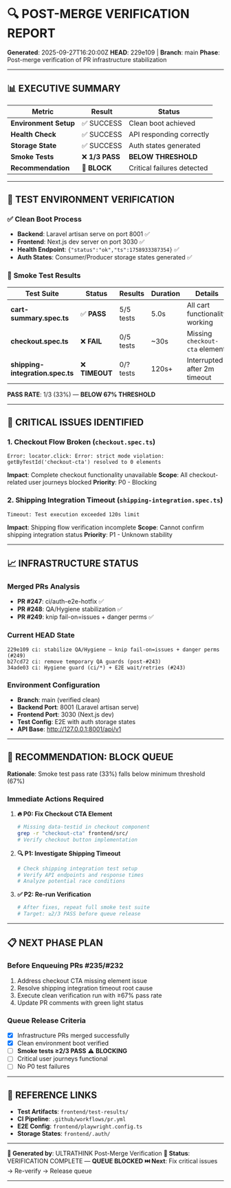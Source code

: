 # 🔍 POST-MERGE VERIFICATION REPORT
**Generated**: 2025-09-27T16:20:00Z
**HEAD**: 229e109 | **Branch**: main
**Phase**: Post-merge verification of PR infrastructure stabilization

---

## 📊 EXECUTIVE SUMMARY

| **Metric** | **Result** | **Status** |
|------------|------------|------------|
| **Environment Setup** | ✅ SUCCESS | Clean boot achieved |
| **Health Check** | ✅ SUCCESS | API responding correctly |
| **Storage State** | ✅ SUCCESS | Auth states generated |
| **Smoke Tests** | ❌ **1/3 PASS** | **BELOW THRESHOLD** |
| **Recommendation** | 🚫 **BLOCK** | Critical failures detected |

---

## 🎯 TEST ENVIRONMENT VERIFICATION

### ✅ **Clean Boot Process**
- **Backend**: Laravel artisan serve on port 8001 ✅
- **Frontend**: Next.js dev server on port 3030 ✅
- **Health Endpoint**: `{"status":"ok","ts":1758933387354}` ✅
- **Auth States**: Consumer/Producer storage states generated ✅

### 🧪 **Smoke Test Results**

| **Test Suite** | **Status** | **Results** | **Duration** | **Details** |
|----------------|------------|-------------|--------------|-------------|
| **cart-summary.spec.ts** | ✅ **PASS** | 5/5 tests | 5.0s | All cart functionality working |
| **checkout.spec.ts** | ❌ **FAIL** | 0/5 tests | ~30s | Missing `checkout-cta` element |
| **shipping-integration.spec.ts** | ❌ **TIMEOUT** | 0/? tests | 120s+ | Interrupted after 2m timeout |

**PASS RATE**: 1/3 (33%) — **BELOW 67% THRESHOLD**

---

## 🚨 CRITICAL ISSUES IDENTIFIED

### 1. **Checkout Flow Broken** (`checkout.spec.ts`)
```
Error: locator.click: Error: strict mode violation:
getByTestId('checkout-cta') resolved to 0 elements
```
**Impact**: Complete checkout functionality unavailable
**Scope**: All checkout-related user journeys blocked
**Priority**: P0 - Blocking

### 2. **Shipping Integration Timeout** (`shipping-integration.spec.ts`)
```
Timeout: Test execution exceeded 120s limit
```
**Impact**: Shipping flow verification incomplete
**Scope**: Cannot confirm shipping integration status
**Priority**: P1 - Unknown stability

---

## 📈 INFRASTRUCTURE STATUS

### **Merged PRs Analysis**
- **PR #247**: ci/auth-e2e-hotfix ✅
- **PR #248**: QA/Hygiene stabilization ✅
- **PR #249**: knip fail-on=issues + danger perms ✅

### **Current HEAD State**
```
229e109 ci: stabilize QA/Hygiene — knip fail-on=issues + danger perms (#249)
b27cd72 ci: remove temporary QA guards (post-#243)
34ade03 ci: Hygiene guard (ci/*) + E2E wait/retries (#243)
```

### **Environment Configuration**
- **Branch**: main (verified clean)
- **Backend Port**: 8001 (Laravel artisan serve)
- **Frontend Port**: 3030 (Next.js dev)
- **Test Config**: E2E with auth storage states
- **API Base**: http://127.0.0.1:8001/api/v1

---

## 🎯 RECOMMENDATION: **BLOCK QUEUE**

**Rationale**: Smoke test pass rate (33%) falls below minimum threshold (67%)

### **Immediate Actions Required**

1. **🔥 P0: Fix Checkout CTA Element**
   ```bash
   # Missing data-testid in checkout component
   grep -r "checkout-cta" frontend/src/
   # Verify checkout button implementation
   ```

2. **🔍 P1: Investigate Shipping Timeout**
   ```bash
   # Check shipping integration test setup
   # Verify API endpoints and response times
   # Analyze potential race conditions
   ```

3. **✅ P2: Re-run Verification**
   ```bash
   # After fixes, repeat full smoke test suite
   # Target: ≥2/3 PASS before queue release
   ```

---

## 📋 NEXT PHASE PLAN

### **Before Enqueuing PRs #235/#232**

1. Address checkout CTA missing element issue
2. Resolve shipping integration timeout root cause
3. Execute clean verification run with ≥67% pass rate
4. Update PR comments with green light status

### **Queue Release Criteria**
- [x] Infrastructure PRs merged successfully
- [x] Clean environment boot verified
- [ ] **Smoke tests ≥2/3 PASS** ⚠️ **BLOCKING**
- [ ] Critical user journeys functional
- [ ] No P0 test failures

---

## 🔗 REFERENCE LINKS

- **Test Artifacts**: `frontend/test-results/`
- **CI Pipeline**: `.github/workflows/pr.yml`
- **E2E Config**: `frontend/playwright.config.ts`
- **Storage States**: `frontend/.auth/`

---

**📝 Generated by**: ULTRATHINK Post-Merge Verification
**🎯 Status**: VERIFICATION COMPLETE — **QUEUE BLOCKED**
**⏭️ Next**: Fix critical issues → Re-verify → Release queue

---